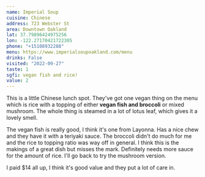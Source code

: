 ```yaml
---
name: Imperial Soup
cuisine: Chinese
address: 723 Webster St
area: Downtown Oakland
lat: 37.79896424975256
lon: -122.27170421722305
phone: "+15108932288"
menu: https://www.imperialsoupoakland.com/menu
drinks: False
visited: "2022-09-27"
taste: 1
sgfi: vegan fish and rice!
value: 2
---
```


This is a little Chinese lunch spot. They've got one vegan thing on the menu which is rice with a topping of either **vegan fish and broccoli** or mixed mushroom. The whole thing is steamed in a lot of lotus leaf, which gives it a lovely smell.

The vegan fish is really good, I think it's one from Layonna. Has a nice chew and they have it with a teriyaki sauce. The broccoli didn't do much for me and the rice to topping ratio was way off in general. I think this is the makings of a great dish but misses the mark. Definitely needs more sauce for the amount of rice. I'll go back to try the mushroom version.

I paid $14 all up, I think it's good value and they put a lot of care in.
